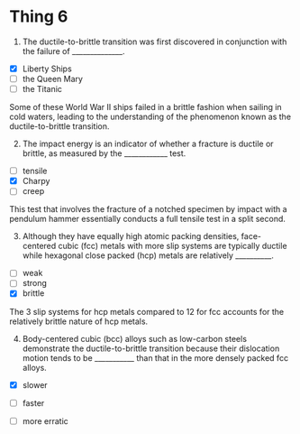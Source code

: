 # Thing 6

1.  The ductile-to-brittle transition was first discovered in conjunction with the failure of ______________.

- [x] Liberty Ships
- [ ] the Queen Mary
- [ ] the Titanic

Some of these World War II ships failed in a brittle
fashion when sailing in cold waters, leading to the understanding of the
phenomenon known as the ductile-to-brittle transition.

2. The impact energy is an indicator of
whether a fracture is ductile or brittle, as measured by the ____________ test.

- [ ] tensile
- [x] Charpy
- [ ] creep

This test that involves the fracture of a notched
specimen by impact with a pendulum hammer essentially conducts a full tensile
test in a split second.

3. Although they have equally high atomic
packing densities, face-centered cubic (fcc) metals with more slip systems are
typically ductile while hexagonal close packed (hcp) metals are relatively __________.

- [ ] weak
- [ ] strong
- [x] brittle

The 3 slip systems for hcp metals compared to 12 for
fcc accounts for the relatively brittle nature of hcp metals.

4. Body-centered cubic (bcc) alloys such as
low-carbon steels demonstrate the ductile-to-brittle transition because their
dislocation motion tends to be ___________ than that in the more densely packed
fcc alloys.

- [x] slower
- [ ] faster
- [ ] more erratic

